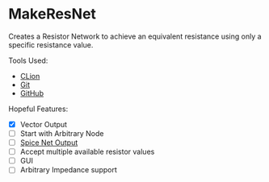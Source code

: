 # MakeResNet
Creates a Resistor Network to achieve an equivalent resistance using only a specific resistance value.

Tools Used:
  + [CLion](https://www.jetbrains.com/clion/)
  + [Git](https://git-scm.com)
  + [GitHub](https://github.com)
  
Hopeful Features:
  - [x] Vector Output
  - [ ] Start with Arbitrary Node
  - [ ] [Spice Net Output](http://bwrcs.eecs.berkeley.edu/Classes/IcBook/SPICE/)
  - [ ] Accept multiple available resistor values
  - [ ] GUI
  - [ ] Arbitrary Impedance support
